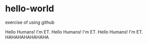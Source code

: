 # hello-world
exercise of using github

Hello Humans! I'm ET.
Hello Humans! I'm ET.
Hello Humans! I'm ET.
HAHAHAHAHAHAHA
